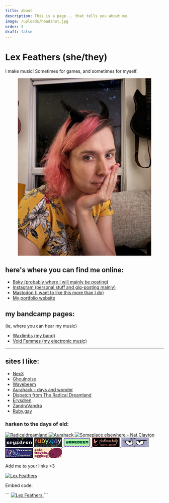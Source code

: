 ```yaml
---
title: about
description: This is a page... that tells you about me.
image: /uploads/headshot.jpg
order: 3
draft: false
---
```

# Lex Feathers (she/they)

I make music! Sometimes for games, and sometimes for myself.

<figure>
  <img src="/uploads/headshot.jpg" alt="Lex Feathers" loading="lazy" />
</figure>

## here's where you can find me online:

- [Bsky (probably where I will mainly be posting)](https://bsky.app/profile/gameaudio.ca)
- [Instagram (personal stuff and gig-posting mainly)](https://instagram.com/lex.feathers)
- [Mastodon (I want to like this more than I do)](https://octodon.social/@lexfeathers)
- [My portfolio website](https://gameaudio.ca)

## my bandcamp pages:

(ie, where you can hear my music)

- [Waxlimbs (my band)](https://waxlimbs.bandcamp.com/)
- [Void Femmes (my electronic music)](https://voidfemmes.bandcamp.com/)


<hr class="faded">

## sites I like:

- [Nex3](https://nex-3.com/)
- [Ghoulnoise](https://ghoulnoise.com/)
- [Wavebeem](https://www.wavebeem.com)
- [Aurahack - days and wonder](https://blog.aurahack.jp)
- [Dispatch from The Radical Dreamland](https://blog.radicaldream.land/)
- [Erysdren](https://erysdren.me)
- [ZandraVandra](https://zandravandra.com)
- [Ruby.gay](https://ruby.gay/)

### harken to the days of eld:

<div class="cool-links">
  <a href="https://blog.radicaldream.land" target="_blank">
    <img
      width="88"
      height="31"
      alt="Radicaldreamland"
      title="Radicaldreamland"
      src="https://i.postimg.cc/QxhG798p/dispatchblog-banner.gif"      
    />
  </a>
  <a href="https://blog.aurahack.jp" target="_blank">
    <img
      width="88"
      height="31"
      alt="Aurahack"
      title="Aurahack"
      src="https://aurahack.neocities.org/88x31.gif"  
    />
  </a>
  <a href="https://blog.someplace-else.xyz/" target="_blank">
    <img 
      width="88"
      height="31"
      alt="Someplace elsewhere - Nat Clayton"
      title="Someplace elsewhere - Nat Clayton"
      src="https://natclayton.uk/wp-content/uploads/2024/09/elsewhere.gif"
    />
  </a>  
  <a href="https://erysdren.me/" target="_blank">
    <img
      width="88"
      height="31"
      alt="Erysdren"
      title="Erysdren"
      src="/uploads/erysdren_88x31.png"
    />
  </a>
  <a href="https://ruby.gay" target="_blank">
    <img
      width="88"
      height="31"
      alt="Ruby.gay"
      title="Ruby.gay"
      src="/uploads/ruby.gay.gif"
    />
  </a>
  <a href="https://wavebeem.com" target="_blank">
    <img
      width="88"
      height="31"
      alt="wavebeem"
      title="wavebeem"
      src="/uploads/wavebeem.gif"
    />
  </a>
  <a href="https://platinumtulip.garden" target="_blank">
    <img
      width="88"
      height="31"
      alt="PlatinumTulip"
      title="PlatinumTulip"
      src="/uploads/tulip88x31.gif"
    />
  </a> 
  <a href="https://renkotsuban.com" target="_blank">
    <img
      width="88"
      height="31"
      alt="Renkotsuban"
      title="Renkotsuban"
      src="/uploads/renkotsuban.com.gif"
    />
  </a> 
  <a href="https://kokoscript.com" target="_blank">
    <img
      width="88"
      height="31"
      alt="Kokoscript"
      title="Kokoscript"
      src="/uploads/kokoscript.gif"
    />
  </a> 
  <!-- Eggbug badge -->
  <img
    width="88"
    height="31"
    alt="We're gonna miss you eggbug"
    title="We're gonna miss you eggbug"
    src="/uploads/8831a_cohost_safetravelslittleguyweregonnamissyou.png"
  />
  <p>
    <p>Add me to your links <3</p>
    <a href="https://lexfeathers.ca" target="_blank">
      <img
        width="88"
        height="31"
        alt="Lex Feathers"
        title="Lex Feathers"
        src="https://lexfeathers.ca/uploads/lexfeathers.png"
      />
    </a> 
    <p>Embed code:</p>
    ```
      <a href="https://lexfeathers.ca" target="_blank">
        <img
          width="88"
          height="31"
          alt="Lex Feathers"
          title="Lex Feathers"
          src="https://lexfeathers.ca/uploads/lexfeathers.png"
        />
      </a> 
    ```
  </p>
</div>
